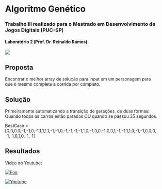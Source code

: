 # Algoritmo Genético 

### Trabalho III realizado para o Mestrado em Desenvolvimento de Jogos Digitais (PUC-SP)
#### Laboratório 2 (Prof. Dr. Reinaldo Ramos)

![](https://raw.githubusercontent.com/ezefranca/Genetic-Racing/master/Algoritmo_Gen%C3%A9tico.gif)

## Proposta

Encontrar o melhor array de solução para input em um personagem para que o mesmo complete a corrida por completo.

## Solução

Primeiramente automatizando a transição de gerações, de duas formas: Quando todos os carros estão parados OU quando se passou 35 segundos.

  BestCase = [0,0,0,0,-1,-1,0,-1,1,1,1,1,-1,-1,0,-1,-1,-1,-1,1,0,-1,0,0,-1,0,0,1,-1,-1,1,1,0,-1,-1,0,0,0,-1,-1,0,1,0,-1,-1]    
                
 ## Resultados
 
 Vídeo no Youtube:
 
 [![Foo](https://raw.githubusercontent.com/ezefranca/Genetic-Racing/master/Algoritmo_Gen%C3%A9tico.gif)](https://www.youtube.com/watch?v=h2fyCZy1WZU&feature=youtu.be)

[![Youtube](https://raw.githubusercontent.com/ezefranca/ezefranca.github.io/master/img/youtube.png)](https://www.youtube.com/watch?v=h2fyCZy1WZU&feature=youtu.be)
